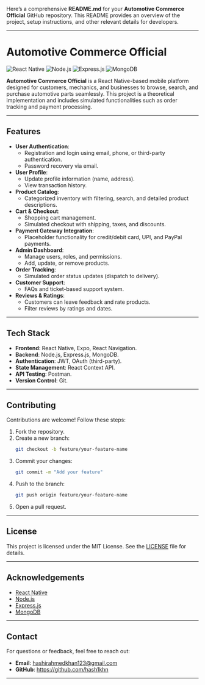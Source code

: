 Here’s a comprehensive **README.md** for your **Automotive Commerce Official** GitHub repository. This README provides an overview of the project, setup instructions, and other relevant details for developers.

---

# **Automotive Commerce Official**

![React Native](https://img.shields.io/badge/React_Native-20232A?style=for-the-badge&logo=react&logoColor=61DAFB)
![Node.js](https://img.shields.io/badge/Node.js-339933?style=for-the-badge&logo=nodedotjs&logoColor=white)
![Express.js](https://img.shields.io/badge/Express.js-000000?style=for-the-badge&logo=express&logoColor=white)
![MongoDB](https://img.shields.io/badge/MongoDB-47A248?style=for-the-badge&logo=mongodb&logoColor=white)

**Automotive Commerce Official** is a React Native-based mobile platform designed for customers, mechanics, and businesses to browse, search, and purchase automotive parts seamlessly. This project is a theoretical implementation and includes simulated functionalities such as order tracking and payment processing.

---

## **Features**
- **User Authentication**:
  - Registration and login using email, phone, or third-party authentication.
  - Password recovery via email.
- **User Profile**:
  - Update profile information (name, address).
  - View transaction history.
- **Product Catalog**:
  - Categorized inventory with filtering, search, and detailed product descriptions.
- **Cart & Checkout**:
  - Shopping cart management.
  - Simulated checkout with shipping, taxes, and discounts.
- **Payment Gateway Integration**:
  - Placeholder functionality for credit/debit card, UPI, and PayPal payments.
- **Admin Dashboard**:
  - Manage users, roles, and permissions.
  - Add, update, or remove products.
- **Order Tracking**:
  - Simulated order status updates (dispatch to delivery).
- **Customer Support**:
  - FAQs and ticket-based support system.
- **Reviews & Ratings**:
  - Customers can leave feedback and rate products.
  - Filter reviews by ratings and dates.

---

## **Tech Stack**
- **Frontend**: React Native, Expo, React Navigation.
- **Backend**: Node.js, Express.js, MongoDB.
- **Authentication**: JWT, OAuth (third-party).
- **State Management**: React Context API.
- **API Testing**: Postman.
- **Version Control**: Git.

---

## **Contributing**
Contributions are welcome! Follow these steps:
1. Fork the repository.
2. Create a new branch:
   ```bash
   git checkout -b feature/your-feature-name
   ```
3. Commit your changes:
   ```bash
   git commit -m "Add your feature"
   ```
4. Push to the branch:
   ```bash
   git push origin feature/your-feature-name
   ```
5. Open a pull request.

---

## **License**
This project is licensed under the MIT License. See the [LICENSE](LICENSE) file for details.

---

## **Acknowledgements**
- [React Native](https://reactnative.dev/)
- [Node.js](https://nodejs.org/)
- [Express.js](https://expressjs.com/)
- [MongoDB](https://www.mongodb.com/)

---

## **Contact**
For questions or feedback, feel free to reach out:
- **Email**: hashirahmedkhan123@gmail.com
- **GitHub**: https://github.com/hash1khn

---
